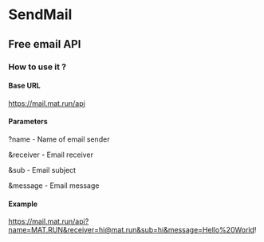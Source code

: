 # SendMail
## Free email API
### How to use it ?
#### Base URL
https://mail.mat.run/api
#### Parameters
?name - Name of email sender

&receiver - Email receiver

&sub - Email subject

&message - Email message
#### Example
https://mail.mat.run/api?name=MAT.RUN&receiver=hi@mat.run&sub=hi&message=Hello%20World!